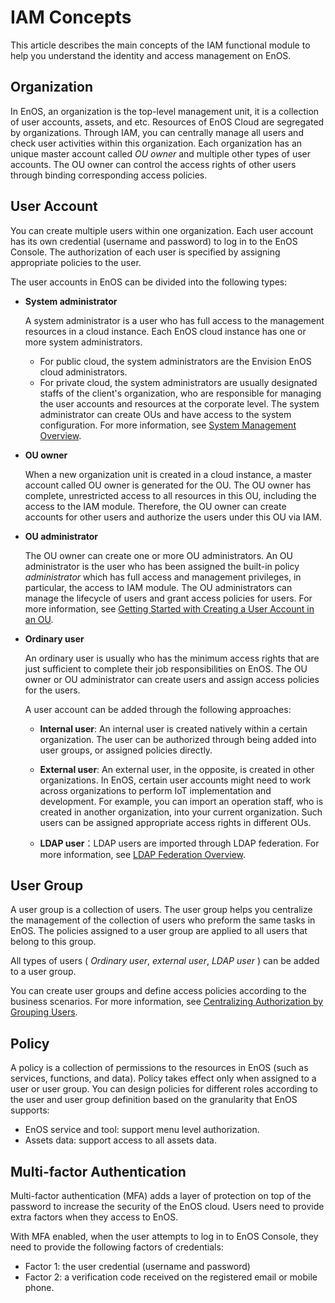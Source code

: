 # IAM Concepts

This article describes the main concepts of the IAM functional module to help you understand the identity and access management on EnOS.

## Organization

In EnOS, an organization is the top-level management unit, it is a collection of user accounts, assets, and etc. Resources of EnOS Cloud are segregated by organizations. Through IAM, you can centrally manage all users and check user activities within this organization. Each organization has an unique master account called _OU owner_ and multiple other types of user accounts. The OU owner can control the access rights of other users through binding corresponding access policies.

## User Account

You can create multiple users within one organization. Each user account has its own credential (username and password) to log in to the   EnOS Console. The authorization of each user is specified by assigning appropriate policies to the user.

The user accounts in EnOS can be divided into the following types:

- **System administrator**

  A system administrator is a user who has full access to the management resources in a cloud instance. Each EnOS cloud instance has one or more system administrators.
    - For public cloud, the system administrators are the Envision EnOS cloud administrators.
    - For private cloud, the system administrators are usually designated staffs of the client's organization, who are responsible for managing the user accounts and resources at the corporate level.
  The system administrator can create OUs and have access to the system configuration. For more information, see [System Management Overview](system/system_overview).

- **OU owner**

  When a new organization unit is created in a cloud instance, a master account called OU owner is generated for the OU. The OU owner has complete, unrestricted access to all resources in this OU, including the access to the IAM module. Therefore, the OU owner can create accounts for other users and authorize the users under this OU via IAM.


- **OU administrator**

  The OU owner can create one or more OU administrators. An OU administrator is the user who has been assigned the built-in policy _administrator_ which has full access and management privileges, in particular, the access to IAM module. The OU administrators can manage the lifecycle of users and grant access policies for users. For more information, see [Getting Started with Creating a User Account in an OU](iam_gettingstarted_adduser).


- **Ordinary user**

  An ordinary user is usually who has the minimum access rights that are just sufficient to complete their job responsibilities on EnOS. The OU owner or OU administrator can create users and assign access policies for the users.

  A user account can be added through the following approaches:

    + **Internal user**: An internal user is created natively within a certain organization. The user can be authorized through being added into user groups, or assigned policies directly.

    + **External user**: An external user, in the opposite, is created in other organizations. In EnOS, certain user accounts might need to work across organizations to perform IoT implementation and development. For example, you can import an operation staff, who is created in another organization, into your current organization. Such users can be assigned appropriate access rights in different OUs.

    + **LDAP user**：LDAP users are imported through LDAP federation. For more information, see [LDAP Federation Overview](ldap/ldap_overview).

## User Group

A user group is a collection of users. The user group helps you centralize the management of the collection of users who preform the same tasks in EnOS. The policies assigned to a user group are applied to all users that belong to this group.

All types of users ( _Ordinary user_, _external user_, _LDAP user_ ) can be added to a user group.

You can create user groups and define access policies according to the business scenarios. For more information, see [Centralizing Authorization by Grouping Users](best_practice).

## Policy

A policy is a collection of permissions to the resources in EnOS (such as services, functions, and data). Policy takes effect only when assigned to a user or user group. You can design policies for different roles according to the user and user group definition based on the granularity that EnOS supports:

- EnOS service and tool: support menu level authorization.
- Assets data: support access to all assets data.

## Multi-factor Authentication

 Multi-factor authentication (MFA) adds a layer of protection on top of the password to increase the security of the EnOS cloud. Users need to provide extra factors when they access to EnOS.

 With MFA enabled, when the user attempts to log in to EnOS Console, they need to provide the following factors of credentials:

- Factor 1: the user credential (username and password)
- Factor 2: a verification code received on the registered email or mobile phone.
